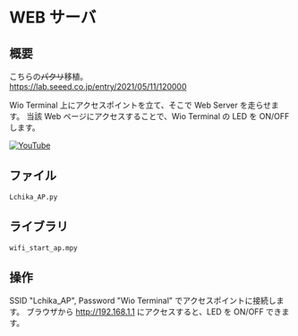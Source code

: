 # WEB サーバ

## 概要
こちらの~~パクリ~~移植。<br/>
https://lab.seeed.co.jp/entry/2021/05/11/120000

Wio Terminal 上にアクセスポイントを立て、そこで Web Server を走らせます。
当該 Web ページにアクセスすることで、Wio Terminal の LED を ON/OFF します。

[![YouTube](./WebServer.jpg)](https://www.youtube.com/watch?v=K_zljt7O878)

## ファイル
   `Lchika_AP.py`

## ライブラリ
   `wifi_start_ap.mpy`

## 操作
SSID "Lchika_AP", Password "Wio Terminal" でアクセスポイントに接続します。
ブラウザから http://192.168.1.1 にアクセスすると、LED を ON/OFF できます。

